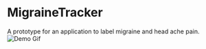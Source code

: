 # MigraineTracker

A prototype for an application to label migraine and head ache pain.
![Demo Gif](Resources/Demo.gif)